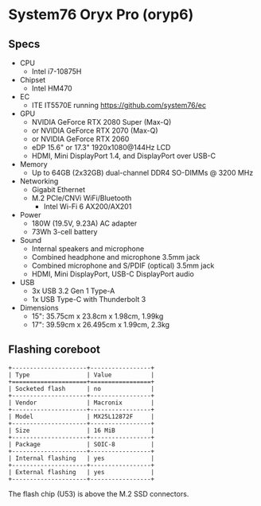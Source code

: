 # System76 Oryx Pro (oryp6)

## Specs

- CPU
  - Intel i7-10875H
- Chipset
  - Intel HM470
- EC
  - ITE IT5570E running https://github.com/system76/ec
- GPU
  - NVIDIA GeForce RTX 2080 Super (Max-Q)
  - or NVIDIA GeForce RTX 2070 (Max-Q)
  - or NVIDIA GeForce RTX 2060
  - eDP 15.6" or 17.3" 1920x1080@144Hz LCD
  - HDMI, Mini DisplayPort 1.4, and DisplayPort over USB-C
- Memory
  - Up to 64GB (2x32GB) dual-channel DDR4 SO-DIMMs @ 3200 MHz
- Networking
  - Gigabit Ethernet
  - M.2 PCIe/CNVi WiFi/Bluetooth
    - Intel Wi-Fi 6 AX200/AX201
- Power
  - 180W (19.5V, 9.23A) AC adapter
  - 73Wh 3-cell battery
- Sound
  - Internal speakers and microphone
  - Combined headphone and microphone 3.5mm jack
  - Combined microphone and S/PDIF (optical) 3.5mm jack
  - HDMI, Mini DisplayPort, USB-C DisplayPort audio
- USB
  - 3x USB 3.2 Gen 1 Type-A
  - 1x USB Type-C with Thunderbolt 3
- Dimensions
  - 15": 35.75cm x 23.8cm x 1.98cm, 1.99kg
  - 17": 39.59cm x 26.495cm x 1.99cm, 2.3kg

## Flashing coreboot

```{eval-rst}
+---------------------+-----------------+
| Type                | Value           |
+=====================+=================+
| Socketed flash      | no              |
+---------------------+-----------------+
| Vendor              | Macronix        |
+---------------------+-----------------+
| Model               | MX25L12872F     |
+---------------------+-----------------+
| Size                | 16 MiB          |
+---------------------+-----------------+
| Package             | SOIC-8          |
+---------------------+-----------------+
| Internal flashing   | yes             |
+---------------------+-----------------+
| External flashing   | yes             |
+---------------------+-----------------+
```

The flash chip (U53) is above the M.2 SSD connectors.
